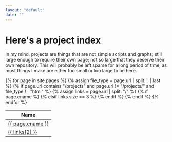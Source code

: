 ```yaml
---
layout: "default"
date: ""
---
```


# Here's a project index

In my mind, projects are things that are not simple scripts and graphs; still large enough to require their own page; not so large that they deserve their own repository. This will probably be left sparse for a long period of time, as most things I make are either too small or too large to be here.

<table>
	<thead>
		<tr>
			<th>Name</th>
		</tr>
	</thead>
	<tbody>
		<!-- TODO turn this into a component? -->
		{% for page in site.pages %}
			{% assign file_type = page.url | split:'.' | last %}
			{% if page.url contains "/projects" and page.url != "/projects/" and file_type != "html" %}
				{% assign links = page.url | split: "/" %}
				{% if page.cname %} <!-- Include if there is a custom name -->
					<tr>
						<td><a href="{{ page.url }}" target="_self">{{ page.cname }}</a></td>
					</tr>
				{% elsif links.size == 3 %} <!-- Size of 3 only includes first level directories -->
					<tr>
						<td><a href="{{ page.url }}" target="_self">{{ links[2] }}</a></td>
					</tr>
				{% endif %}
			{% endif %}
		{% endfor %}
	</tbody>
</table>
